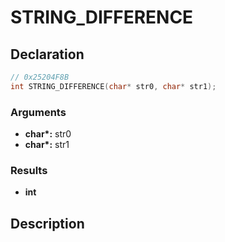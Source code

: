 # STRING_DIFFERENCE

## Declaration
```cpp
// 0x25204F8B
int STRING_DIFFERENCE(char* str0, char* str1);
```

### Arguments
- **char\*:** str0
- **char\*:** str1

### Results
- **int**

## Description
